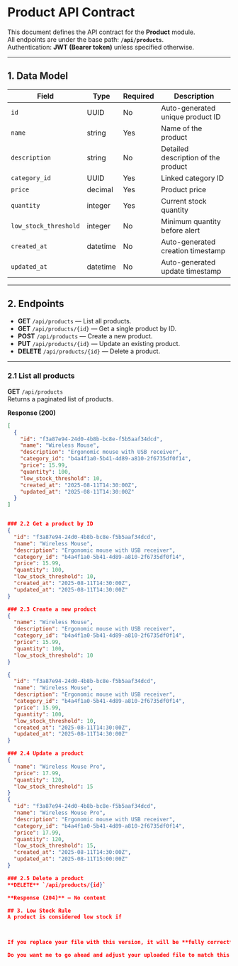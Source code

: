 # Product API Contract

This document defines the API contract for the **Product** module.  
All endpoints are under the base path: **`/api/products`**.  
Authentication: **JWT (Bearer token)** unless specified otherwise.

---

## 1. Data Model

| Field                | Type       | Required | Description |
|----------------------|------------|----------|-------------|
| `id`                 | UUID       | No       | Auto-generated unique product ID |
| `name`               | string     | Yes      | Name of the product |
| `description`        | string     | No       | Detailed description of the product |
| `category_id`        | UUID       | Yes      | Linked category ID |
| `price`              | decimal    | Yes      | Product price |
| `quantity`           | integer    | Yes      | Current stock quantity |
| `low_stock_threshold`| integer    | No       | Minimum quantity before alert |
| `created_at`         | datetime   | No       | Auto-generated creation timestamp |
| `updated_at`         | datetime   | No       | Auto-generated update timestamp |

---

## 2. Endpoints

- **GET** `/api/products` — List all products.
- **GET** `/api/products/{id}` — Get a single product by ID.
- **POST** `/api/products` — Create a new product.
- **PUT** `/api/products/{id}` — Update an existing product.
- **DELETE** `/api/products/{id}` — Delete a product.

---

### 2.1 List all products
**GET** `/api/products`  
Returns a paginated list of products.

**Response (200)**
```json
[
  {
    "id": "f3a87e94-24d0-4b8b-bc8e-f5b5aaf34dcd",
    "name": "Wireless Mouse",
    "description": "Ergonomic mouse with USB receiver",
    "category_id": "b4a4f1a0-5b41-4d89-a810-2f6735df0f14",
    "price": 15.99,
    "quantity": 100,
    "low_stock_threshold": 10,
    "created_at": "2025-08-11T14:30:00Z",
    "updated_at": "2025-08-11T14:30:00Z"
  }
]


### 2.2 Get a product by ID
{
  "id": "f3a87e94-24d0-4b8b-bc8e-f5b5aaf34dcd",
  "name": "Wireless Mouse",
  "description": "Ergonomic mouse with USB receiver",
  "category_id": "b4a4f1a0-5b41-4d89-a810-2f6735df0f14",
  "price": 15.99,
  "quantity": 100,
  "low_stock_threshold": 10,
  "created_at": "2025-08-11T14:30:00Z",
  "updated_at": "2025-08-11T14:30:00Z"
}

### 2.3 Create a new product
{
  "name": "Wireless Mouse",
  "description": "Ergonomic mouse with USB receiver",
  "category_id": "b4a4f1a0-5b41-4d89-a810-2f6735df0f14",
  "price": 15.99,
  "quantity": 100,
  "low_stock_threshold": 10
}

{
  "id": "f3a87e94-24d0-4b8b-bc8e-f5b5aaf34dcd",
  "name": "Wireless Mouse",
  "description": "Ergonomic mouse with USB receiver",
  "category_id": "b4a4f1a0-5b41-4d89-a810-2f6735df0f14",
  "price": 15.99,
  "quantity": 100,
  "low_stock_threshold": 10,
  "created_at": "2025-08-11T14:30:00Z",
  "updated_at": "2025-08-11T14:30:00Z"
}

### 2.4 Update a product
{
  "name": "Wireless Mouse Pro",
  "price": 17.99,
  "quantity": 120,
  "low_stock_threshold": 15
}
{
  "id": "f3a87e94-24d0-4b8b-bc8e-f5b5aaf34dcd",
  "name": "Wireless Mouse Pro",
  "description": "Ergonomic mouse with USB receiver",
  "category_id": "b4a4f1a0-5b41-4d89-a810-2f6735df0f14",
  "price": 17.99,
  "quantity": 120,
  "low_stock_threshold": 15,
  "created_at": "2025-08-11T14:30:00Z",
  "updated_at": "2025-08-11T15:00:00Z"
}

### 2.5 Delete a product
**DELETE** `/api/products/{id}`

**Response (204)** — No content

## 3. Low Stock Rule
A product is considered low stock if



If you replace your file with this version, it will be **fully correct** for Day 1.  

Do you want me to go ahead and adjust your uploaded file to match this so you can commit it directly without editing manually?


